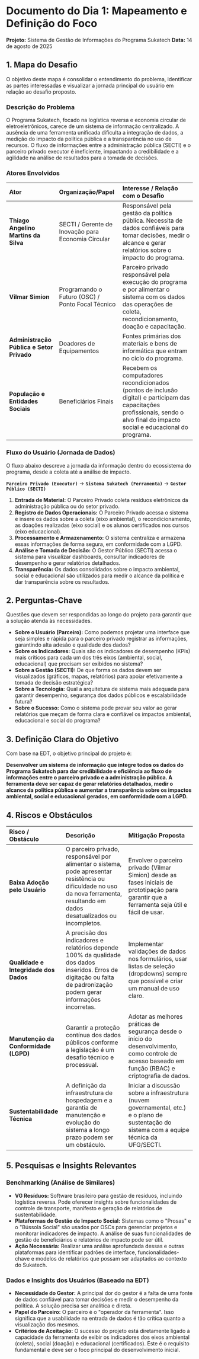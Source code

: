 # Documento do Dia 1: Mapeamento e Definição do Foco

**Projeto:** Sistema de Gestão de Informações do Programa Sukatech
**Data:** 14 de agosto de 2025

## 1. Mapa do Desafio

O objetivo deste mapa é consolidar o entendimento do problema, identificar as partes interessadas e visualizar a jornada principal do usuário em relação ao desafio proposto.

### Descrição do Problema

O Programa Sukatech, focado na logística reversa e economia circular de eletroeletrônicos, carece de um sistema de informação centralizado. A ausência de uma ferramenta unificada dificulta a integração de dados, a medição do impacto da política pública e a transparência no uso de recursos. O fluxo de informações entre a administração pública (SECTI) e o parceiro privado executor é ineficiente, impactando a credibilidade e a agilidade na análise de resultados para a tomada de decisões.

### Atores Envolvidos

| Ator | Organização/Papel | Interesse / Relação com o Desafio |
| :--- | :--- | :--- |
| **Thiago Angelino Martins da Silva** | SECTI / Gerente de Inovação para Economia Circular | Responsável pela gestão da política pública. Necessita de dados confiáveis para tomar decisões, medir o alcance e gerar relatórios sobre o impacto do programa. |
| **Vilmar Simion** | Programando o Futuro (OSC) / Ponto Focal Técnico | Parceiro privado responsável pela execução do programa e por alimentar o sistema com os dados das operações de coleta, recondicionamento, doação e capacitação. |
| **Administração Pública e Setor Privado** | Doadores de Equipamentos | Fontes primárias dos materiais e bens de informática que entram no ciclo do programa. |
| **População e Entidades Sociais** | Beneficiários Finais | Recebem os computadores recondicionados (pontos de inclusão digital) e participam das capacitações profissionais, sendo o alvo final do impacto social e educacional do programa. |

### Fluxo do Usuário (Jornada de Dados)

O fluxo abaixo descreve a jornada da informação dentro do ecossistema do programa, desde a coleta até a análise de impacto.

**`Parceiro Privado (Executor)`** -> **`Sistema Sukatech (Ferramenta)`** -> **`Gestor Público (SECTI)`**

1.  **Entrada de Material:** O Parceiro Privado coleta resíduos eletrônicos da administração pública ou do setor privado.
2.  **Registro de Dados Operacionais:** O Parceiro Privado acessa o sistema e insere os dados sobre a coleta (eixo ambiental), o recondicionamento, as doações realizadas (eixo social) e os alunos certificados nos cursos (eixo educacional).
3.  **Processamento e Armazenamento:** O sistema centraliza e armazena essas informações de forma segura, em conformidade com a LGPD.
4.  **Análise e Tomada de Decisão:** O Gestor Público (SECTI) acessa o sistema para visualizar dashboards, consultar indicadores de desempenho e gerar relatórios detalhados.
5.  **Transparência:** Os dados consolidados sobre o impacto ambiental, social e educacional são utilizados para medir o alcance da política e dar transparência sobre os resultados.

## 2. Perguntas-Chave

Questões que devem ser respondidas ao longo do projeto para garantir que a solução atenda às necessidades.

* **Sobre o Usuário (Parceiro):** Como podemos projetar uma interface que seja simples e rápida para o parceiro privado registrar as informações, garantindo alta adesão e qualidade dos dados?
* **Sobre os Indicadores:** Quais são os indicadores de desempenho (KPIs) mais críticos para cada um dos três eixos (ambiental, social, educacional) que precisam ser exibidos no sistema?
* **Sobre a Gestão (SECTI):** De que forma os dados devem ser visualizados (gráficos, mapas, relatórios) para apoiar efetivamente a tomada de decisão estratégica?
* **Sobre a Tecnologia:** Qual a arquitetura de sistema mais adequada para garantir desempenho, segurança dos dados públicos e escalabilidade futura?
* **Sobre o Sucesso:** Como o sistema pode provar seu valor ao gerar relatórios que meçam de forma clara e confiável os impactos ambiental, educacional e social do programa?

## 3. Definição Clara do Objetivo

Com base na EDT, o objetivo principal do projeto é:

**Desenvolver um sistema de informação que integre todos os dados do Programa Sukatech para dar credibilidade e eficiência ao fluxo de informações entre o parceiro privado e a administração pública. A ferramenta deve ser capaz de gerar relatórios detalhados, medir o alcance da política pública e aumentar a transparência sobre os impactos ambiental, social e educacional gerados, em conformidade com a LGPD.**

## 4. Riscos e Obstáculos

| Risco / Obstáculo | Descrição | Mitigação Proposta |
| :--- | :--- | :--- |
| **Baixa Adoção pelo Usuário** | O parceiro privado, responsável por alimentar o sistema, pode apresentar resistência ou dificuldade no uso da nova ferramenta, resultando em dados desatualizados ou incompletos. | Envolver o parceiro privado (Vilmar Simion) desde as fases iniciais de prototipação para garantir que a ferramenta seja útil e fácil de usar. |
| **Qualidade e Integridade dos Dados** | A precisão dos indicadores e relatórios depende 100% da qualidade dos dados inseridos. Erros de digitação ou falta de padronização podem gerar informações incorretas. | Implementar validações de dados nos formulários, usar listas de seleção (dropdowns) sempre que possível e criar um manual de uso claro. |
| **Manutenção da Conformidade (LGPD)** | Garantir a proteção contínua dos dados públicos conforme a legislação é um desafio técnico e processual. | Adotar as melhores práticas de segurança desde o início do desenvolvimento, como controle de acesso baseado em função (RBAC) e criptografia de dados. |
| **Sustentabilidade Técnica** | A definição da infraestrutura de hospedagem e a garantia de manutenção e evolução do sistema a longo prazo podem ser um obstáculo. | Iniciar a discussão sobre a infraestrutura (nuvem governamental, etc.) e o plano de sustentação do sistema com a equipe técnica da UFG/SECTI. |

## 5. Pesquisas e Insights Relevantes

### Benchmarking (Análise de Similares)

* **VG Resíduos:** Software brasileiro para gestão de resíduos, incluindo logística reversa. Pode oferecer insights sobre funcionalidades de controle de transporte, manifesto e geração de relatórios de sustentabilidade.
* **Plataformas de Gestão de Impacto Social:** Sistemas como o "Prosas" e o "Bússola Social" são usados por OSCs para gerenciar projetos e monitorar indicadores de impacto. A análise de suas funcionalidades de gestão de beneficiários e relatórios de impacto pode ser útil.
* **Ação Necessária:** Realizar uma análise aprofundada dessas e outras plataformas para identificar padrões de interface, funcionalidades-chave e modelos de relatórios que possam ser adaptados ao contexto do Sukatech.

### Dados e Insights dos Usuários (Baseado na EDT)

* **Necessidade do Gestor:** A principal dor do gestor é a falta de uma fonte de dados confiável para tomar decisões e medir o desempenho da política. A solução precisa ser analítica e direta.
* **Papel do Parceiro:** O parceiro é o "operador da ferramenta". Isso significa que a usabilidade na entrada de dados é tão crítica quanto a visualização dos mesmos.
* **Critérios de Aceitação:** O sucesso do projeto está diretamente ligado à capacidade da ferramenta de exibir os indicadores dos eixos ambiental (coleta), social (doação) e educacional (certificados). Este é o requisito fundamental e deve ser o foco principal do desenvolvimento inicial.
